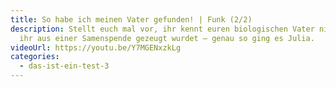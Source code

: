 ```yaml
---
title: So habe ich meinen Vater gefunden! | Funk (2/2)
description: Stellt euch mal vor, ihr kennt euren biologischen Vater nicht, weil
  ihr aus einer Samenspende gezeugt wurdet – genau so ging es Julia.
videoUrl: https://youtu.be/Y7MGENxzkLg
categories:
  - das-ist-ein-test-3
---
```

